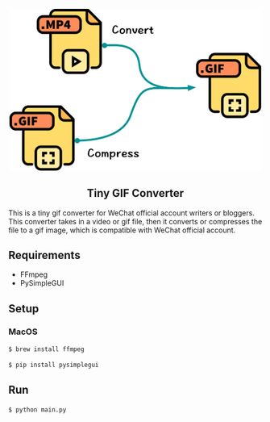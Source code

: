 


<p align="center">
  <img width="500" src="./assets/icon.png">
</p>

<h2 align=center>Tiny GIF Converter</h2>
 
This is a tiny gif converter for WeChat official account writers or bloggers. This converter takes in a video or gif file, then it converts or compresses the file to a gif image, which is compatible with WeChat official account.

## Requirements 

- FFmpeg
- PySimpleGUI

## Setup

### MacOS

```bash
$ brew install ffmpeg
```

```bash
$ pip install pysimplegui
```

## Run

```bash
$ python main.py
```